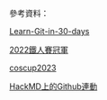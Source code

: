 

參考資料：

[Learn-Git-in-30-days](https://github.com/doggy8088/Learn-Git-in-30-days/tree/master)

[2022鐵人賽冠軍](https://ithelp.ithome.com.tw/2022ironman/reward)

[coscup2023](https://sitcon.org/2023/#admittanceContainer)

[HackMD上的Github連動](https://hackmd.io/c/tutorials-tw/%2Fs%2Flink-with-github-tw)
